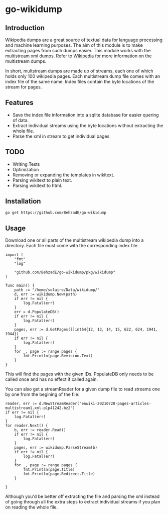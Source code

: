 # go-wikidump
## Introduction
Wikipedia dumps are a great source of textual data for language processing and machine learning purposes. The aim of this module is to make extracting pages from such dumps easier. This module works with the multistream xml dumps. Refer to [Wikipedia](https://en.wikipedia.org/wiki/Wikipedia:Database_download#Should_I_get_multistream?) for more information on the multistream dumps.

In short, multstream dumps are made up of streams, each one of which holds only 100 wikipedia pages. Each multistream dump file comes with an index file of the same name. Index files contain the byte locations of the stream for pages. 
## Features
- Save the index file information into a sqlite database for easier quering of data.
- Extract individual streams using the byte locations without extracting the whole file.
- Parse the xml in stream to get individual pages
## TODO 
- Writing Tests
- Optimization
- Removing or expanding the templates in wikitext.
- Parsing wikitext to plain text.
- Parsing wikitext to html.
## Installation 
    go get https://github.com/BehzadE/go-wikidump

## Usage
Download one or all parts of the multistream wikipedia dump into a directory. Each file must come with the corresponding index file.

    import (
        "fmt"
        "log"

        "github.com/BehzadE/go-wikidump/pkg/wikidump"
    )

    func main() {
        path := "/home/solaire/Data/wikidump/"
        d, err := wikidump.New(path)
        if err != nil {
            log.Fatal(err)
        }
        err = d.PopulateDB()
        if err != nil {
            log.Fatal(err)
        }
        pages, err := d.GetPages([]int64{12, 13, 14, 15, 622, 624, 1941, 1944})
        if err != nil {
            log.Fatal(err)
        }
        for _, page := range pages {
            fmt.Println(page.Revision.Text)
        }
    }

This will find the pages with the given IDs. PopulateDB only needs to be called once and has no effect if called again.

You can also get a streamReader for a given dump file to read streams one by one from the begining of the file:

	reader, err := d.NewStreamReader("enwiki-20210720-pages-articles-multistream1.xml-p1p41242.bz2")
	if err != nil {
		log.Fatal(err)
	}
	for reader.Next() {
		b, err := reader.Read()
		if err != nil {
			log.Fatal(err)
		}
		pages, err := wikidump.ParseStream(b)
		if err != nil {
			log.Fatal(err)
		}
		for _, page := range pages {
			fmt.Println(page.Title)
			fmt.Println(page.Redirect.Title)
		}
	
	}

Although you'd be better off extracting the file and parsing the xml instead of going through all the extra steps to extract individual streams if you plan on reading the whole file.
